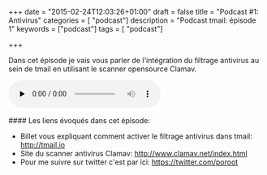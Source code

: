 +++
date = "2015-02-24T12:03:26+01:00"
draft = false
title = "Podcast #1: Antivirus"
categories = [ "podcast"]
description = "Podcast tmail: épisode 1"
keywords = ["podcast"]
tags = [ "podcast"]

+++

Dans cet épisode je vais vous parler de l'intégration du filtrage antivirus au sein de tmail en utilisant le scanner opensource Clamav.
<div class="player">
    <audio controls preload="none">
        <!-- Audio files -->
        <source src="//podcasts.toorop.fr/tmail/enclosures/ep1.mp3" type="audio/mp3">
        <!-- Fallback for browsers that don't support the <audio> element -->
        <div>
            <a href="http://podcasts.toorop.fr/tmail/enclosures/ep1.mp3">Download</a>
        </div>
    </audio>
</div>
<br>
<!--more-->
#### Les liens évoqués dans cet épisode:

* Billet vous expliquant comment activer le filtrage antivirus dans tmail: http://tmail.io 
* Site du scanner antivirus Clamav: http://www.clamav.net/index.html
* Pour me suivre sur twitter c'est par ici: https://twitter.com/poroot